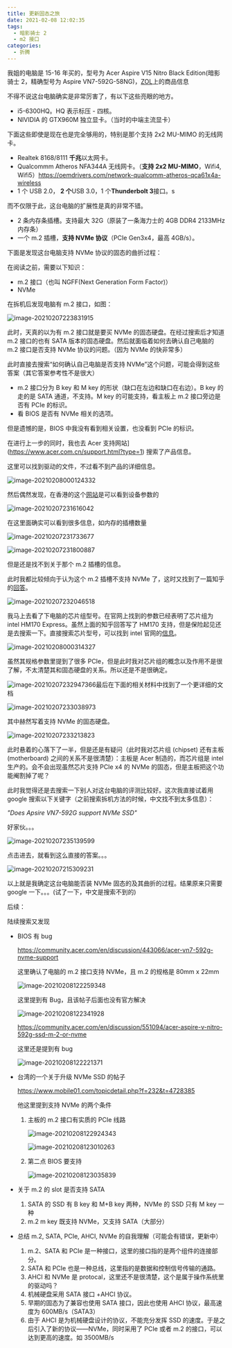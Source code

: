 ```yaml
---
title: 更新固态之旅
date: 2021-02-08 12:02:35
tags:
  - 暗影骑士 2
  - m2 接口
categories:
  - 折腾
---
```


我姐的电脑是 15-16 年买的，型号为 Acer Aspire V15 Nitro Black Edition(暗影骑士 2，精确型号为 Aspire VN7-592G-58NG)，[ZOL](http://detail.zol.com.cn/notebook/index1102903.shtml)上的商品信息

不得不说这台电脑确实是非常厉害了，有以下这些亮眼的地方。

- i5-6300HQ。HQ 表示标压 - 四核。
- NIVIDIA 的 GTX960M 独立显卡。（当时的中端主流显卡）

下面这些即使是现在也是完全够用的，特别是那个支持 2x2 MU-MIMO 的无线网卡。

- Realtek 8168/8111 **千兆**以太网卡。
- Qualcommm Atheros NFA344A 无线网卡。（**支持 2x2 MU-MIMO**，Wifi4, Wifi5）https://oemdrivers.com/network-qualcomm-atheros-qca61x4a-wireless
- 1 个 USB 2.0， **2 个**USB 3.0，1 个**Thunderbolt 3**接口。s

而不仅限于此，这台电脑的扩展性是真的非常不错。

- 2 条内存条插槽。支持最大 32G（原装了一条海力士的 4GB DDR4 2133MHz 内存条）
- 一个 m.2 插槽，**支持 NVMe 协议**（PCIe Gen3x4，最高 4GB/s）。



下面是发现这台电脑支持 NVMe 协议的固态的曲折过程：

在阅读之前，需要以下知识：

- m.2 接口（也叫 NGFF(Next Generation Form Factor)）
- NVMe

<!-- more -->

在拆机后发现电脑有 m.2 接口，如图：

![image-20210207223831915](../../images/2021-02-08-更新固态之旅/image-20210207223831915.png)

此时，天真的以为有 m.2 接口就是要买 NVMe 的固态硬盘。在经过搜索后才知道 m.2 接口的也有 SATA 版本的固态硬盘。然后就面临着如何去确认自己电脑的 m.2 接口是否支持 NVMe 协议的问题。（因为 NVMe 的快非常多）

此时直接去搜索“如何确认自己电脑是否支持 NVMe”这个问题，可能会得到这些答案（其它答案参考性不是很大）

- m.2 接口分为 B key 和 M key 的形状（缺口在左边和缺口在右边）。B key 的走的是 SATA 通道，不支持。M key 的可能支持，看主板上 m.2 接口旁边是否有 PCIe 的标识。
- 看 BIOS 是否有 NVMe 相关的选项。

但是遗憾的是，BIOS 中我没有看到相关设置，也没看到 PCIe 的标识。

在进行上一步的同时，我也去 Acer 支持网站](https://www.acer.com.cn/support.html?type=1) 搜索了产品信息。

这里可以找到驱动的文件，不过看不到产品的详细信息。

![image-20210208000124332](../../images/2021-02-08-更新固态之旅/image-20210208000124332.png)

然后偶然发现，在香港的这个[网站](https://www.acer.com/ac/zh/HK/content/support)是可以看到设备参数的

![image-20210207231616042](../../images/2021-02-08-更新固态之旅/image-20210207231616042.png)

在这里面确实可以看到很多信息，如内存的插槽数量

![image-20210207231733677](../../images/2021-02-08-更新固态之旅/image-20210207231733677.png)

![image-20210207231800887](../../images/2021-02-08-更新固态之旅/image-20210207231800887.png)

但是还是找不到关于那个 m.2 插槽的信息。

此时我都比较倾向于认为这个 m.2 插槽不支持 NVMe 了，这时又找到了一篇知乎的[回答](https://www.zhihu.com/question/301112945)。

![image-20210207232046518](../../images/2021-02-08-更新固态之旅/image-20210207232046518.png)

我马上去看了下电脑的芯片组型号。在官网上找到的参数已经表明了芯片组为 intel HM170 Express。虽然上面的知乎回答写了 HM170 支持，但是保险起见还是去搜索一下。直接搜索芯片型号，可以找到 intel 官网的[信息](https://www.intel.cn/content/www/cn/zh/products/chipsets/mobile-chipsets/hm170.html)。

![image-20210208000314327](../../images/2021-02-08-更新固态之旅/image-20210208000314327.png)

虽然其规格参数里提到了很多 PCIe，但是此时我对芯片组的概念以及作用不是很了解，不太清楚其和固态硬盘的关系。所以还是不是很确定。

![image-20210207232947366](../../images/2021-02-08-更新固态之旅/image-20210207232947366.png)最后在下面的相关材料中找到了一个更详细的文档

![image-20210207233038973](../../images/2021-02-08-更新固态之旅/image-20210207233038973.png)

其中赫然写着支持 NVMe 的固态硬盘。

![image-20210207233213823](../../images/2021-02-08-更新固态之旅/image-20210207233213823.png)

此时悬着的心落下了一半，但是还是有疑问（此时我对芯片组 (chipset) 还有主板 (motherboard) 之间的关系不是很清楚）：主板是 Acer 制造的，而芯片组是 intel 生产的。会不会出现虽然芯片支持 PCIe x4 的 NVMe 的固态，但是主板把这个功能阉割掉了呢？

此时我觉得还是去搜索一下别人对这台电脑的评测比较好。这次我直接试着用 google 搜索以下关键字（之前搜索拆机方法的时候，中文找不到太多信息）：

*"Does Apsire VN7-592G support NVMe SSD"*

好家伙。。。

![image-20210207235139599](../../images/2021-02-08-更新固态之旅/image-20210207235139599.png)

点击进去，就看到这么直接的答案。。。

![image-20210207215309231](../../images/2021-02-08-更新固态之旅/image-20210207215309231.png)

以上就是我确定这台电脑能否装 NVMe 固态的及其曲折的过程。结果原来只需要 google 一下。。。(试了一下，中文是搜索不到的)





后续：

陆续搜索又发现

- BIOS 有 bug

  https://community.acer.com/en/discussion/443066/acer-vn7-592g-nvme-support

  这里确认了电脑的 m.2 接口支持 NVMe，且 m.2 的规格是 80mm x 22mm

  ![image-20210208122259348](../../images/2021-02-08-更新固态之旅/image-20210208122259348.png)

  这里提到有 Bug，且该帖子后面也没有官方解决

  ![image-20210208122341928](../../images/2021-02-08-更新固态之旅/image-20210208122341928.png)

  https://community.acer.com/en/discussion/551094/acer-aspire-v-nitro-592g-ssd-m-2-or-nvme

  这里还是提到有 bug

  ![image-20210208122221371](../../images/2021-02-08-更新固态之旅/image-20210208122221371.png)

- 台湾的一个关于升级 NVMe SSD 的帖子

  https://www.mobile01.com/topicdetail.php?f=232&t=4728385

  他这里提到支持 NVMe 的两个条件

  1. 主板的 m.2 接口有实质的 PCIe 线路

     ![image-20210208122924343](../../images/2021-02-08-更新固态之旅/image-20210208122924343.png)

     ![image-20210208123010263](../../images/2021-02-08-更新固态之旅/image-20210208123010263.png)

  2. 第二点 BIOS 要支持

     ![image-20210208123035839](../../images/2021-02-08-更新固态之旅/image-20210208123035839.png)

- 关于 m.2 的 slot 是否支持 SATA

  1. SATA 的 SSD 有 B key 和 M+B key 两种，NVMe 的 SSD 只有 M key 一种
  2. m.2 m key 既支持 NVMe，又支持 SATA（大部分）

- 总结 m.2, SATA, PCIe, AHCI, NVMe 的自我理解（可能会有错误，更新中）
  1. m.2、SATA 和 PCIe 是一种接口，这里的接口指的是两个组件的连接部分。
  2. SATA 和 PCIe 也是一种总线，这里指的是数据和控制信号传输的通路。
  3. AHCI 和 NVMe 是 protocal，这里还不是很清楚，这个是属于操作系统里的驱动吗？
  4. 机械硬盘采用 SATA 接口 +AHCI 协议。
  5. 早期的固态为了兼容也使用 SATA 接口，因此也使用 AHCI 协议，最高速度为 600MB/s（SATA3）
  6. 由于 AHCI 是为机械硬盘设计的协议，不能充分发挥 SSD 的速度。于是之后引入了新的协议——NVMe，同时采用了 PCIe 或者 m.2 的接口，可以达到更高的速度。如 3500MB/s
